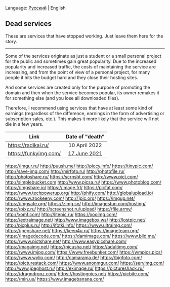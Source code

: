 Language: [Русский](Dead_services_RU.md) | English

## Dead services

These are services that have stopped working. Just leave them here for the story.

---

Some of the services originate as just a student or a small personal project for the public and sometimes gain great popularity. Due to the increased popularity and increased traffic, the costs of maintaining the service are increasing, and from the point of view of a personal project, for many people it hits the budget hard and they close their hosting sites.

And some services are created only for the purpose of promoting the domain and then when the service becomes popular, its owner remakes it for something else (and you lose all downloaded files).

Therefore, I recommend using services that have at least some kind of earnings (regardless of the difference, earnings in the form of advertising or subscription sales, etc.). This makes it more likely that the service will not die in a few years.

Link | Date of "death"
--- | :-:
https://radikal.ru/ | 10 April 2022
https://funkyimg.com/ | [17 June 2021](https://www.notion.so/FunkyIMG-is-DOWN-c5d5047d15384598b0db4f05953a9633)
https://imgur.ru/
http://puush.me/
http://piccy.info/
https://tinypic.com/
http://save-img.com/
http://mirfoto.ru/
http://photofile.ru/
http://photoshare.ru/
https://scrnsht.com/
http://www.pict.com/
http://simplebucket.com
http://www.picsa.ru/
https://www.photoblog.com/
https://imgshare.io/
https://image.frl/
https://picfat.com/
https://www.techpowerup.org/
http://phify.com/
http://globalupload.io/
https://www.zookeeny.com/
http://1pic.org/
https://imgup.net/
https://imgsafe.org/
https://zimg.se/
http://imagestun.com/hosting/
https://pixz.ru/
http://screenshot.ru/upload/
https://file.army/
http://xomf.com/
http://litepic.ru/
https://xooimg.com/
https://extraimage.net/
http://www.imagebox.ws/
http://lostpic.net/
http://picplus.ru/
http://ifotki.info/
https://www.ultraimg.com/
https://jpegshare.net/
https://keep4u.ru/
https://imageteam.org/
https://imagedecode.com/
https://damimage.com/
https://www.bild.me/
https://www.pictshare.net/
http://www.easypicshare.com/
https://magaimg.net/
https://picusha.net/
https://adultimg.com/
https://www.imjpg.com/
https://www.freebunker.com/
https://wmpics.pics/
https://www.wylio.com/
http://camarama.de/
https://bigfoto.com/
https://picturestack.com/
https://www.anonmgur.com/
https://servimg.com/
http://www.jpeghost.ru/
http://eximage.ru/
https://pictureshack.ru/
https://dragndropz.com/
https://hostingpics.net/
https://picbite.com/
https://min.us/
https://www.imagebanana.com/